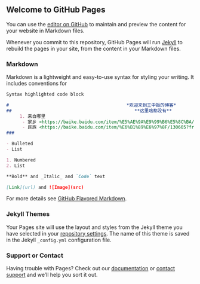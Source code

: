 ## Welcome to GitHub Pages

You can use the [editor on GitHub](https://github.com/wangzhong123533/wangzhong123533.github.io/edit/main/README.md) to maintain and preview the content for your website in Markdown files.

Whenever you commit to this repository, GitHub Pages will run [Jekyll](https://jekyllrb.com/) to rebuild the pages in your site, from the content in your Markdown files.

### Markdown

Markdown is a lightweight and easy-to-use syntax for styling your writing. It includes conventions for

```markdown
Syntax highlighted code block

#                                            *欢迎来到王中振的博客*
##                                              **这里啥都没有**
     1. 来自哪里
      - 家乡 <https://baike.baidu.com/item/%E5%AE%9A%E9%99%B6%E5%8C%BA/17754606?fromtitle=%E5%AE%9A%E9%99%B6%E5%8E%BF&fromid=2462531&fr=aladdin>
      - 民族 <https://baike.baidu.com/item/%E6%B1%89%E6%97%8F/130605?fr=aladdin>
### 

- Bulleted
- List

1. Numbered
2. List

**Bold** and _Italic_ and `Code` text

[Link](url) and ![Image](src)
```

For more details see [GitHub Flavored Markdown](https://guides.github.com/features/mastering-markdown/).

### Jekyll Themes

Your Pages site will use the layout and styles from the Jekyll theme you have selected in your [repository settings](https://github.com/wangzhong123533/wangzhong123533.github.io/settings/pages). The name of this theme is saved in the Jekyll `_config.yml` configuration file.

### Support or Contact

Having trouble with Pages? Check out our [documentation](https://docs.github.com/categories/github-pages-basics/) or [contact support](https://support.github.com/contact) and we’ll help you sort it out.
